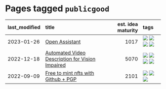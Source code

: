 # Pages tagged `publicgood`

|last_modified|title|est. idea maturity|tags
|:---|:---|---:|:---|
|2023-01-26|[Open Assistant](../open-assistant.md)|1017|[![](https://img.shields.io/badge/tag-accessibility-945e60)](../tags/accessibility.md) [![](https://img.shields.io/badge/tag-publicgood-424c13)](../tags/publicgood.md) [![](https://img.shields.io/badge/tag-stability-8ce6fc)](../tags/stability.md) [![](https://img.shields.io/badge/tag-wip-8a3b70)](../tags/wip.md)|
|2022-12-18|[Automated Video Description for Vision Impaired](../automated-video-description.md)|5070|[![](https://img.shields.io/badge/tag-accessibility-945e60)](../tags/accessibility.md) [![](https://img.shields.io/badge/tag-dataset-5f1085)](../tags/dataset.md) [![](https://img.shields.io/badge/tag-foundation-f3232d)](../tags/foundation.md) [![](https://img.shields.io/badge/tag-publicgood-424c13)](../tags/publicgood.md)|
|2022-09-09|[Free to mint nfts with Github + PGP](../free-to-mint-nfts_git_plus_pgp.md)|2101|[![](https://img.shields.io/badge/tag-publicgood-424c13)](../tags/publicgood.md) [![](https://img.shields.io/badge/tag-tooling-3faa68)](../tags/tooling.md) [![](https://img.shields.io/badge/tag-wip-8a3b70)](../tags/wip.md)|